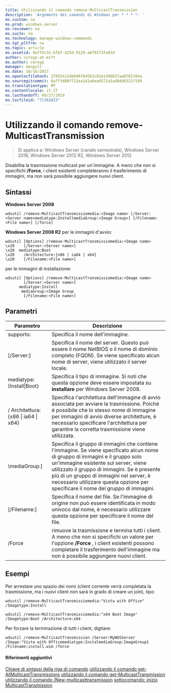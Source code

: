 ```yaml
---
title: Utilizzando il comando remove-MulticastTransmission
description: 'Argomento dei comandi di Windows per * * * *- '
ms.custom: na
ms.prod: windows-server
ms.reviewer: na
ms.suite: na
ms.technology: manage-windows-commands
ms.tgt_pltfrm: na
ms.topic: article
ms.assetid: 9a7f5c31-bfbf-425d-9129-a6f9173fe83d
author: coreyp-at-msft
ms.author: coreyp
manager: dongill
ms.date: 10/16/2017
ms.openlocfilehash: 279554124b046f645b3c83e1490657aa8782104a
ms.sourcegitcommit: 6aff3d88ff22ea141a6ea6572a5ad8dd6321f199
ms.translationtype: MT
ms.contentlocale: it-IT
ms.lasthandoff: 09/27/2019
ms.locfileid: "71362823"
---
```

# <a name="using-the-remove-multicasttransmission-command"></a>Utilizzando il comando remove-MulticastTransmission

>Si applica a: Windows Server (canale semestrale), Windows Server 2016, Windows Server 2012 R2, Windows Server 2012

Disabilita la trasmissione multicast per un'immagine. A meno che non si specifichi **/Force**, i client esistenti completeranno il trasferimento di immagini, ma non sarà possibile aggiungere nuovi client.
## <a name="syntax"></a>Sintassi
**Windows Server 2008**
```
wdsutil /remove-MulticastTransmissiomedia:<Image name> [/Server:<Server name>mediatype:InstallmediaGroup:<Image Group>] [/Filename:<File name>] [/force]
```
**Windows Server 2008 R2** per le immagini d'avvio:
```
wdsutil [Options] /remove-MulticastTransmissiomedia:<Image name>
\x20    [/Server:<Server name>]
\x20  mediatype:Boot
\x20    /Architecture:{x86 | ia64 | x64}
\x20    [/Filename:<File name>]
```
per le immagini di installazione:
```
wdsutil [Options] /remove-MulticastTransmissiomedia:<Image name>
        [/Server:<Server name>]
      mediatype:Install
       mediaGroup:<Image Group
        [/Filename:<File name>]
```
## <a name="parameters"></a>Parametri
|Parametro|Descrizione|
|-------|--------|
supporto: <Image name>|Specifica il nome dell'immagine.|
|[/Server:<Server name>]|Specifica il nome del server. Questo può essere il nome NetBIOS o il nome di dominio completo (FQDN). Se viene specificato alcun nome di server, viene utilizzato il server locale.|
mediatype:{Install&#124;Boot}|Specifica il tipo di immagine. Si noti che questa opzione deve essere impostata su **installare** per Windows Server 2008.|
|/ Architettura: {x86 &#124; ia64 &#124; x64}|Specifica l'architettura dell'immagine di avvio associata per avviare la trasmissione. Poiché è possibile che lo stesso nome di immagine per immagini di avvio diverse architetture, è necessario specificare l'architettura per garantire la corretta trasmissione viene utilizzata.|
|\mediaGroup:<Image group name>]|Specifica il gruppo di immagini che contiene l'immagine. Se viene specificato alcun nome di gruppo di immagini e il gruppo solo un'immagine esistente sul server, viene utilizzato il gruppo di immagini. Se è presente più di un gruppo di immagini nel server, è necessario utilizzare questa opzione per specificare il nome del gruppo di immagini.|
|[/Filename:<File name>]|Specifica il nome del file. Se l'immagine di origine non può essere identificata in modo univoco dal nome, è necessario utilizzare questa opzione per specificare il nome del file.|
|/Force|rimuove la trasmissione e termina tutti i client. A meno che non si specifichi un valore per l'opzione **/Force** , i client esistenti possono completare il trasferimento dell'immagine ma non è possibile aggiungere nuovi client.|
## <a name="BKMK_examples"></a>Esempi
Per arrestare uno spazio dei nomi (client corrente verrà completata la trasmissione, ma i nuovi client non sarà in grado di creare un join), tipo:
```
wdsutil /remove-MulticastTransmissiomedia:"Vista with Office"
/Imagetype:Install
```
```
wdsutil /remove-MulticastTransmissiomedia:"x64 Boot Image"
/Imagetype:Boot /Architecture:x64
```
Per forzare la terminazione di tutti i client, digitare:
```
wdsutil /remove-MulticastTransmission /Server:MyWDSServer
/Image:"Vista with Officemediatype:InstalmediaGroup:ImageGroup1
/Filename:install.wim /force
```
#### <a name="additional-references"></a>Riferimenti aggiuntivi
[Chiave di sintassi della riga di comando](command-line-syntax-key.md)
[utilizzando il comando get-AllMulticastTransmissions](using-the-get-allmulticasttransmissions-command.md)
[utilizzando il comando get-MulticastTransmission](using-the-get-multicasttransmission-command.md)
[utilizzando il comando /New-multicasttransmission](using-the-new-multicasttransmission-command.md)
[sottocomando: inizio MulticastTransmission](subcommand-start-multicasttransmission.md)
